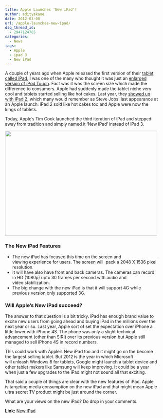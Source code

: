 ```yaml
---
title: Apple Launches ‘New iPad’!
author: adityakane
date: 2012-03-08
url: /apple-launches-new-ipad/
dsq_thread_id:
  - 2947124785
categories:
  - News
tags:
  - Apple
  - ipad 3
  - New iPad
---
```

A couple of years ago when Apple released the first version of their [tablet called iPad][1], I was one of the many who thought it was just an [enlarged version of iPod Touch][2]. Fact was it was the screen size which made the difference to consumers. Apple had suddenly made the tablet niche very cool and tablets started selling like hot cakes. Last year, they [showed up with iPad 2][3], which many would remember as Steve Jobs&#8217; last appearance at an Apple launch. iPad 2 sold like hot cakes too and Apple were now the kings of tablets.

Today, Apple&#8217;s Tim Cook launched the third iteration of iPad and stepped away from tradition and simply named it &#8216;New iPad&#8217; instead of iPad 3.

<a href="http://devilsworkshop.org/apple-launches-new-ipad/new_ipad/" rel="attachment wp-att-55600"><img class="alignnone size-full wp-image-55600" title="new_ipad" src="http://cdn.devilsworkshop.org/files/2012/03/new_ipad.png" alt="" width="500" height="345" /></a>

### The New iPad Features

  * The new iPad has focused this time on the screen and viewing experience for users. The screen will  pack a 2048 X 1536 pixel resolution.
  * It will have also have front and back cameras. The cameras can record in HD (1080p) upto 30 frames per second with audio and video stabilization.
  * The big change with the new iPad is that it will support 4G while previous version only supported 3G.

### Will Apple&#8217;s New iPad succeed?

The answer to that question is a bit tricky. iPad has enough brand value to excite new users from going ahead and buying iPad in the millions over the next year or so. Last year, Apple sort of set the expectation over iPhone a little lower with iPhone 4S. The phone was only a slight technical advancement (other than SIRI) over its previous version but Apple still managed to sell iPhone 4S in record numbers.

This could work with Apple&#8217;s New iPad too and it might go on the become the largest selling tablet. But 2012 is the year in which Microsoft will unleash Windows 8 for tablets, Google might launch a tablet device and other tablet makers like Samsung will keep improving. It could be a year when just a few upgrades to the iPad might not sound all that exciting.

That said a couple of things are clear with the new features of iPad. Apple is targeting media consumption on the new iPad and that might mean Apple ultra secret TV product might be just around the corner.

What are your views on the new iPad? Do drop in your comments.

**Link:** <a href="http://www.apple.com/ipad/specs/" onclick="_gaq.push(['_trackEvent', 'outbound-article', 'http://www.apple.com/ipad/specs/', 'New iPad']);" >New iPad</a>

 [1]: http://devilsworkshop.org/an-introduction-to-ipad-video/
 [2]: http://devilsworkshop.org/ipod-touch-and-ipad-are-they-twins/
 [3]: http://devilsworkshop.org/apple-ipad-2-official-tablets-stay/
